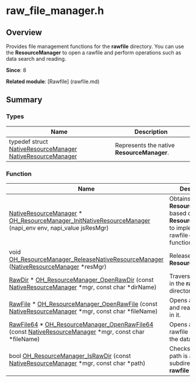 # raw_file_manager.h


## Overview

Provides file management functions for the **rawfile** directory. You can use the **ResourceManager** to open a rawfile and perform operations such as data search and reading.

**Since**: 8

**Related module**: [Rawfile] (rawfile.md)


## Summary


### Types

| Name| Description| 
| -------- | -------- |
| typedef struct [NativeResourceManager](rawfile.md#nativeresourcemanager) [NativeResourceManager](rawfile.md#nativeresourcemanager) | Represents the native **ResourceManager**. | 


### Function

| Name| Description| 
| -------- | -------- |
| [NativeResourceManager](rawfile.md#nativeresourcemanager) \* [OH_ResourceManager_InitNativeResourceManager](rawfile.md#oh_resourcemanager_initnativeresourcemanager) (napi_env env, napi_value jsResMgr) | Obtains the native **ResourceManager** based on the JS **ResourceManager** to implement rawfile-specific functions. | 
| void [OH_ResourceManager_ReleaseNativeResourceManager](rawfile.md#oh_resourcemanager_releasenativeresourcemanager) ([NativeResourceManager](rawfile.md#nativeresourcemanager) \*resMgr) | Releases the native **ResourceManager**. | 
| [RawDir](rawfile.md#rawdir) \* [OH_ResourceManager_OpenRawDir](rawfile.md#oh_resourcemanager_openrawdir) (const [NativeResourceManager](rawfile.md#nativeresourcemanager) \*mgr, const char \*dirName) | Traverses all files in the **rawfile** directory. | 
| [RawFile](rawfile.md#rawfile) \* [OH_ResourceManager_OpenRawFile](rawfile.md#oh_resourcemanager_openrawfile) (const [NativeResourceManager](rawfile.md#nativeresourcemanager) \*mgr, const char \*fileName) | Opens a rawfile and reads the data in it. | 
| [RawFile64](rawfile.md#rawfile64) \* [OH_ResourceManager_OpenRawFile64](rawfile.md#oh_resourcemanager_openrawfile64) (const [NativeResourceManager](rawfile.md#nativeresourcemanager) \*mgr, const char \*fileName) | Opens a large rawfile and reads the data in it. | 
| bool [OH_ResourceManager_IsRawDir](rawfile.md#oh_resourcemanager_israwdir) (const [NativeResourceManager](rawfile.md#nativeresourcemanager) \*mgr, const char \*path) | Checks whether a path is a subdirectory in the **rawfile** directory. | 
